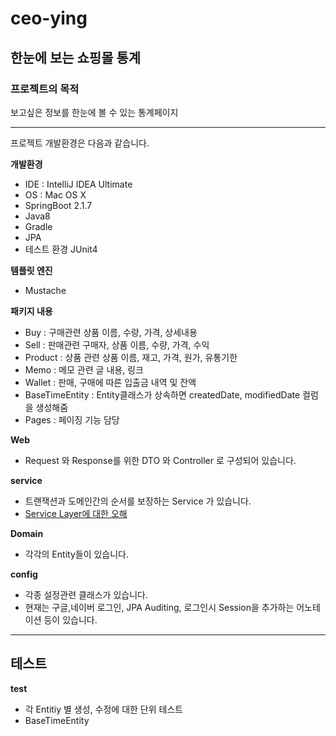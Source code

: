 # ceo-ying

## 한눈에 보는 쇼핑몰 통계

### 프로젝트의 목적
보고싶은 정보를 한눈에 볼 수 있는 통계페이지

* * * 

프로젝트 개발환경은 다음과 같습니다.      

**개발환경**
* IDE : IntelliJ IDEA Ultimate
* OS : Mac OS X
* SpringBoot 2.1.7
* Java8
* Gradle
* JPA
* 테스트 환경 JUnit4

**템플릿 엔진**
* Mustache

**패키지 내용**

* Buy : 구매관련 상품 이름, 수량, 가격, 상세내용
* Sell : 판매관련 구매자, 상품 이름, 수량, 가격, 수익
* Product : 상품 관련 상품 이름, 재고, 가격, 원가, 유통기한
* Memo : 메모 관련 글 내용, 링크
* Wallet : 판매, 구매에 따른 입출금 내역 및 잔액
* BaseTimeEntity : Entity클래스가 상속하면 createdDate, modifiedDate 컬럼을 생성해줌
* Pages : 페이징 기능 담당

**Web**

* Request 와 Response를 위한 DTO 와 Controller 로 구성되어 있습니다.

**service**
* 트랜잭션과 도메인간의 순서를 보장하는 Service 가 있습니다.
* [Service Layer에 대한 오해](https://parkadd.tistory.com/13?category=913964)

**Domain**
* 각각의 Entity들이 있습니다.

**config**
* 각종 설정관련 클래스가 있습니다.
* 현재는 구글,네이버 로그인, JPA Auditing, 로그인시 Session을 추가하는 어노테이션 등이 있습니다.

* * * 
## 테스트

**test**

* 각 Entitiy 별 생성, 수정에 대한 단위 테스트
* BaseTimeEntity 
